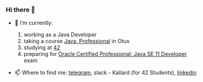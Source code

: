 ### Hi there 👋

- 🔭 I’m currently:
  1. working as a Java Developer
  2. taking a course [Java. Professional](https://otus.ru/lessons/java-professional/) in Otus
  3. studying at [42](https://42.fr/en/homepage/)
  4. preparing for [Oracle Certified Professional: Java SE 11 Developer](https://education.oracle.com/java-se-11-developer/pexam_1Z0-819) exam

- 📫 Where to find me: [telegram](https://t.me/oykelrae), slack - Kallard (for 42 Students), [linkedin](https://www.linkedin.com/in/aa-smirnova)
